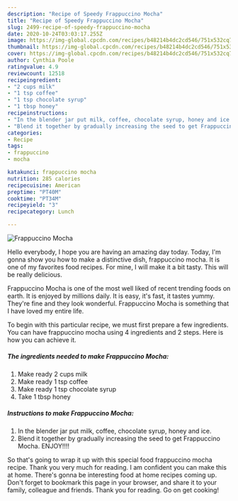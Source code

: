 ```yaml
---
description: "Recipe of Speedy Frappuccino Mocha"
title: "Recipe of Speedy Frappuccino Mocha"
slug: 2499-recipe-of-speedy-frappuccino-mocha
date: 2020-10-24T03:03:17.255Z
image: https://img-global.cpcdn.com/recipes/b48214b4dc2cd546/751x532cq70/frappuccino-mocha-recipe-main-photo.jpg
thumbnail: https://img-global.cpcdn.com/recipes/b48214b4dc2cd546/751x532cq70/frappuccino-mocha-recipe-main-photo.jpg
cover: https://img-global.cpcdn.com/recipes/b48214b4dc2cd546/751x532cq70/frappuccino-mocha-recipe-main-photo.jpg
author: Cynthia Poole
ratingvalue: 4.9
reviewcount: 12518
recipeingredient:
- "2 cups milk"
- "1 tsp coffee"
- "1 tsp chocolate syrup"
- "1 tbsp honey"
recipeinstructions:
- "In the blender jar put milk, coffee, chocolate syrup, honey and ice."
- "Blend it together by gradually increasing the seed to get Frappuccino Mocha. ENJOY!!!!"
categories:
- Recipe
tags:
- frappuccino
- mocha

katakunci: frappuccino mocha 
nutrition: 285 calories
recipecuisine: American
preptime: "PT40M"
cooktime: "PT34M"
recipeyield: "3"
recipecategory: Lunch

---
```



![Frappuccino Mocha](https://img-global.cpcdn.com/recipes/b48214b4dc2cd546/751x532cq70/frappuccino-mocha-recipe-main-photo.jpg)

Hello everybody, I hope you are having an amazing day today. Today, I'm gonna show you how to make a distinctive dish, frappuccino mocha. It is one of my favorites food recipes. For mine, I will make it a bit tasty. This will be really delicious.

Frappuccino Mocha is one of the most well liked of recent trending foods on earth. It is enjoyed by millions daily. It is easy, it's fast, it tastes yummy. They're fine and they look wonderful. Frappuccino Mocha is something that I have loved my entire life.




To begin with this particular recipe, we must first prepare a few ingredients. You can have frappuccino mocha using 4 ingredients and 2 steps. Here is how you can achieve it.

<!--inarticleads1-->

##### The ingredients needed to make Frappuccino Mocha:

1. Make ready 2 cups milk
1. Make ready 1 tsp coffee
1. Make ready 1 tsp chocolate syrup
1. Take 1 tbsp honey




<!--inarticleads2-->

##### Instructions to make Frappuccino Mocha:

1. In the blender jar put milk, coffee, chocolate syrup, honey and ice.
1. Blend it together by gradually increasing the seed to get Frappuccino Mocha. ENJOY!!!!




So that's going to wrap it up with this special food frappuccino mocha recipe. Thank you very much for reading. I am confident you can make this at home. There's gonna be interesting food at home recipes coming up. Don't forget to bookmark this page in your browser, and share it to your family, colleague and friends. Thank you for reading. Go on get cooking!
